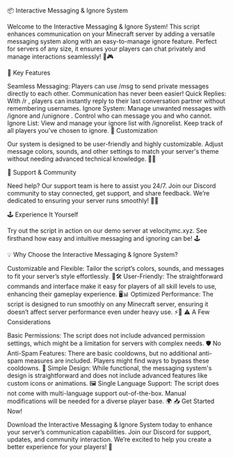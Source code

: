 📦 Interactive Messaging & Ignore System

Welcome to the Interactive Messaging & Ignore System! This script enhances communication on your Minecraft server by adding a versatile messaging system along with an easy-to-manage ignore feature. Perfect for servers of any size, it ensures your players can chat privately and manage interactions seamlessly! 🌟🎮

🌟 Key Features

Seamless Messaging: Players can use /msg <player> <text> to send private messages directly to each other. Communication has never been easier!
Quick Replies: With /r <text>, players can instantly reply to their last conversation partner without remembering usernames.
Ignore System: Manage unwanted messages with /ignore <player> and /unignore <player>. Control who can message you and who cannot.
Ignore List: View and manage your ignore list with /ignorelist. Keep track of all players you've chosen to ignore.
🎨 Customization

Our system is designed to be user-friendly and highly customizable. Adjust message colors, sounds, and other settings to match your server's theme without needing advanced technical knowledge. 🎨✨

📱 Support & Community

Need help? Our support team is here to assist you 24/7. Join our Discord community to stay connected, get support, and share feedback. We’re dedicated to ensuring your server runs smoothly! 💬👥

🕹️ Experience It Yourself

Try out the script in action on our demo server at velocitymc.xyz. See firsthand how easy and intuitive messaging and ignoring can be! 🕹️

💡 Why Choose the Interactive Messaging & Ignore System?

Customizable and Flexible: Tailor the script’s colors, sounds, and messages to fit your server’s style effortlessly. 🎨🛠️
User-Friendly: The straightforward commands and interface make it easy for players of all skill levels to use, enhancing their gameplay experience. 🖥️📊
Optimized Performance: The script is designed to run smoothly on any Minecraft server, ensuring it doesn’t affect server performance even under heavy use. ⚡️💨
⚠️ A Few Considerations

Basic Permissions: The script does not include advanced permission settings, which might be a limitation for servers with complex needs. 🛡️
No Anti-Spam Features: There are basic cooldowns, but no additional anti-spam measures are included. Players might find ways to bypass these cooldowns. 🔄
Simple Design: While functional, the messaging system's design is straightforward and does not include advanced features like custom icons or animations. 🖼️
Single Language Support: The script does not come with multi-language support out-of-the-box. Manual modifications will be needed for a diverse player base. 🌍
📥 Get Started Now!

Download the Interactive Messaging & Ignore System today to enhance your server’s communication capabilities. Join our Discord for support, updates, and community interaction. We’re excited to help you create a better experience for your players! 🌟
